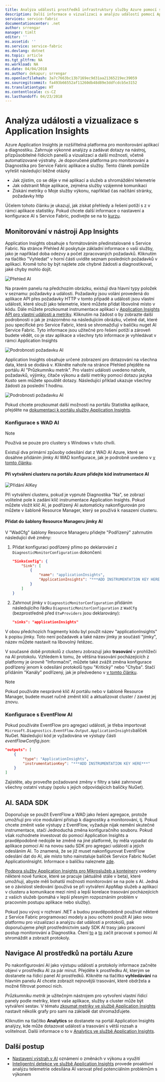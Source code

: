 ```yaml
---
title: Analýza události prostředků infrastruktury služby Azure pomocí služby Application Insights | Microsoft Docs
description: Další informace o vizualizaci a analýzu událostí pomocí Application Insights pro monitorování a Diagnostika Azure Service Fabric clusterů.
services: service-fabric
documentationcenter: .net
author: srrengar
manager: timlt
editor: ''
ms.assetid: ''
ms.service: service-fabric
ms.devlang: dotnet
ms.topic: article
ms.tgt_pltfrm: NA
ms.workload: NA
ms.date: 04/04/2018
ms.author: dekapur; srrengar
ms.openlocfilehash: 3a7c7663bc13b7169ec9d31aa21365219ec39059
ms.sourcegitcommit: fa493b66552af11260db48d89e3ddfcdcb5e3152
ms.translationtype: HT
ms.contentlocale: cs-CZ
ms.lasthandoff: 04/23/2018
---
```

# <a name="event-analysis-and-visualization-with-application-insights"></a>Analýza události a vizualizace s Application Insights

Azure Application Insights je rozšiřitelná platforma pro monitorování aplikací a diagnostiku. Zahrnuje výkonné analýzy a zadávat dotazy na nástroj, přizpůsobitelné řídicích panelů a vizualizací a další možnosti, včetně automatizované výstrahy. Je doporučené platforma pro monitorování a Diagnostika pro Service Fabric aplikace a služby. Tento článek pomůže vyřešit následující běžné otázky

* Jak zjistím, co se děje v mé aplikací a služeb a shromáždění telemetrie
* Jak odstranit Moje aplikace, zejména služby vzájemné komunikaci
* Získání metriky o Moje služby výkonu, například čas načítání stránky, požadavky http

Účelem tohoto článku je ukazují, jak získat přehledy a řešení potíží s z v rámci aplikace statistiky. Pokud chcete další informace o nastavení a konfigurace AI s Service Fabric, podívejte se na to [kurzu](service-fabric-tutorial-monitoring-aspnet.md).

## <a name="monitoring-in-app-insights"></a>Monitorování v nástroji App Insights

Application Insights obsahuje s formátováním předinstalované s Service Fabric. Na stránce Přehled AI poskytuje základní informace o vaší služby, jako je například doba odezvy a počet zpracovaných požadavků. Kliknutím na tlačítko "Vyhledat" v horní části uvidíte seznam posledních požadavků v aplikaci. Kromě toho by být najdete zde chybné žádosti a diagnostikovat, jaké chyby mohlo dojít.

![Přehled AI](media/service-fabric-diagnostics-event-analysis-appinsights/ai-overview.png)

Na pravém panelu na předchozím obrázku, existují dva hlavní typy položek v seznamu: požadavky a události. Požadavky jsou volání provedená do aplikace API přes požadavky HTTP v tomto případě a události jsou vlastní události, které slouží jako telemetrie, které můžete přidat libovolné místo v kódu. Dále můžete prozkoumat instrumentace aplikací v [Application Insights API pro vlastní události a metriky](../application-insights/app-insights-api-custom-events-metrics.md). Kliknutím na žádost o by zobrazte další podrobnosti o jak je znázorněno na následujícím obrázku, včetně dat, které jsou specifické pro Service Fabric, která se shromažďují v balíčku nuget AI Service Fabric. Tyto informace jsou užitečné pro řešení potíží a zároveň budete vědět, co je stav aplikace a všechny tyto informace je vyhledávat v rámci Application Insights

![Podrobnosti požadavku AI](media/service-fabric-diagnostics-event-analysis-appinsights/ai-request-details.png)

Application Insights obsahuje určené zobrazení pro dotazování na všechna data, která se dodává v. Klikněte nahoře na stránce Přehled přejděte na portálu AI "Průzkumníku metrik". Pro vlastní události uvedeno nahoře, požadavků, výjimky, čítače výkonu a další metriky pomocí dotazu jazyka Kusto sem můžete spouštět dotazy. Následující příklad ukazuje všechny žádosti za poslední 1 hodinu.

![Podrobnosti požadavku AI](media/service-fabric-diagnostics-event-analysis-appinsights/ai-metrics-explorer.png)

Pokud chcete prozkoumat další možnosti na portálu Statistika aplikace, přejděte na [dokumentaci k portálu služby Application Insights](../application-insights/app-insights-dashboards.md).

### <a name="configuring-ai-with-wad"></a>Konfigurace s WAD AI

>[!NOTE]
>Používá se pouze pro clustery s Windows v tuto chvíli.

Existují dva primární způsoby odesílání dat z WAD AI Azure, které se dosáhne přidáním jímky AI WAD konfigurace, jak je podrobně uvedeno v [v tomto článku](../monitoring-and-diagnostics/azure-diagnostics-configure-application-insights.md).

#### <a name="add-an-ai-instrumentation-key-when-creating-a-cluster-in-azure-portal"></a>Při vytváření clusteru na portálu Azure přidejte kód instrumentace AI

![Přidání AIKey](media/service-fabric-diagnostics-event-analysis-appinsights/azure-enable-diagnostics.png)

Při vytváření clusteru, pokud je vypnuté Diagnostika "Na", se zobrazí volitelné pole k zadání klíč instrumentace Application Insights. Pokud můžete vložit klíč AI, je podřízený AI automaticky nakonfigurován pro můžete v šabloně Resource Manager, který se používá k nasazení clusteru.

#### <a name="add-the-ai-sink-to-the-resource-manager-template"></a>Přidat do šablony Resource Manageru jímky AI

V "WadCfg" šablony Resource Manageru přidejte "Podřízený" zahrnutím následující dvě změny:

1. Přidat konfiguraci podřízený přímo po deklarování z `DiagnosticMonitorConfiguration` dokončení:

    ```json
    "SinksConfig": {
        "Sink": [
            {
                "name": "applicationInsights",
                "ApplicationInsights": "***ADD INSTRUMENTATION KEY HERE***"
            }
        ]
    }

    ```

2. Zahrnout jímky v `DiagnosticMonitorConfiguration` přidáním následujícího řádku `DiagnosticMonitorConfiguration` z `WadCfg` (bezprostředně před `EtwProviders` jsou deklarovány):

    ```json
    "sinks": "applicationInsights"
    ```

V obou předchozích fragmenty kódu byl použit název "applicationInsights" k popisu jímky. Toto není požadavek a také název jímky je součástí "jímky", název můžete nastavit na libovolný řetězec.

V současné době protokolů z clusteru zobrazují jako **trasování** v prohlížeči na AI protokolu. Vzhledem k tomu, že většina trasování pocházejících z platformy je úrovně "Informační", můžete také zvážit změna konfigurace podřízený jenom k odesílání protokolů typu "Kritický" nebo "Chyba". Stačí přidáním "Kanály" podřízený, jak je předvedeno v [v tomto článku](../monitoring-and-diagnostics/azure-diagnostics-configure-application-insights.md).

>[!NOTE]
>Pokud používáte nesprávné klíč AI portálu nebo v šabloně Resource Manager, budete muset ručně změnit klíč a aktualizovat cluster / zavést jej znovu.

### <a name="configuring-ai-with-eventflow"></a>Konfigurace s EventFlow AI

Pokud používáte EventFlow pro agregaci událostí, je třeba importovat `Microsoft.Diagnostics.EventFlow.Output.ApplicationInsights`balíček NuGet. Následující kód je vyžadována ve *výstupy* části *eventFlowConfig.json*:

```json
"outputs": [
    {
        "type": "ApplicationInsights",
        "instrumentationKey": "***ADD INSTRUMENTATION KEY HERE***"
    }
]
```

Zajistěte, aby proveďte požadované změny v filtry a také zahrnovat všechny ostatní vstupy (spolu s jejich odpovídajících balíčky NuGet).

## <a name="aisdk"></a>AI. SADA SDK

Doporučuje se použít EventFlow a WAD jako řešení agregace, protože umožňují pro více modulární přístup k diagnostiky a monitorování, tj. Pokud chcete změnit vaše výstupy z EventFlow, vyžaduje nijak nemění skutečné instrumentace, stačí Jednoduchá změna konfiguračního souboru. Pokud však rozhodnete investovat do pomocí Application Insights a pravděpodobně nedojde ke změně na jiné platformě, by měla vypadat do aplikace pomocí AI na novou sadu SDK pro agregaci událostí a jejich odesláním AI. To znamená, že se již muset nakonfigurovat EventFlow odeslání dat do AI, ale místo toho nainstaluje balíček Service Fabric NuGet ApplicationInsight. Informace o balíčku naleznete [zde](https://github.com/Microsoft/ApplicationInsights-ServiceFabric).

[Podpora služby Application Insights pro Mikroslužeb a kontejnery](https://azure.microsoft.com/en-us/blog/app-insights-microservices/) uvedeny některé nové funkce, které se pracuje (aktuálně stále v beta), které umožňují, abyste měli bohatší možnosti monitorování se na pole s AI. Jedná se o závislost sledování (používá se při vytváření AppMap služeb a aplikací v clusteru a komunikace mezi nimi) a lepší korelace trasování pocházejících z vašich služeb (pomáhá v lepší přesným rozpoznáním problém v pracovním postupu aplikace nebo služby).

Pokud jsou vývoj v rozhraní .NET a budou pravděpodobně používat některé z Service Fabric programovací modely a jsou ochotni použít AI jako svou platformu pro vizualizaci a analýzu dat událostí a protokolů, pak doporučujeme přejít prostřednictvím sady SDK AI trasy jako pracovní postup monitorování a Diagnostika. Čtení [to](../application-insights/app-insights-asp-net-more.md) a [to](../application-insights/app-insights-asp-net-trace-logs.md) začít pracovat s pomocí AI shromáždit a zobrazit protokoly.

## <a name="navigating-the-ai-resource-in-azure-portal"></a>Navigace AI prostředků na portálu Azure

Po nakonfigurování AI jako výstupu událostí a protokoly informace začněte objeví v prostředku AI za pár minut. Přejděte k prostředku AI, kterým se dostanete na řídicí panel AI prostředků. Klikněte na tlačítko **vyhledávání** na hlavním panelu AI chcete zobrazit nejnovější trasování, které obdržela a možné filtrovat pomocí nich.

*Průzkumníku metrik* je užitečným nástrojem pro vytvoření vlastní řídicí panely podle metriky, které vaše aplikace, služby a cluster může být vytváření sestav. V tématu [zkoumat metriky ve službě Application Insights](../application-insights/app-insights-metrics-explorer.md) nastavit několik grafy pro sami na základě dat shromažďujete.

Kliknutím na tlačítko **Analytics** se dostanete na portál Application Insights analýzy, kde může dotazovat událostí a trasování s větší rozsah a volitelnost. Další informace o to v [Analytics ve službě Application Insights](../application-insights/app-insights-analytics.md).

## <a name="next-steps"></a>Další postup

* [Nastavení výstrah v AI](../application-insights/app-insights-alerts.md) oznámení o změnách v výkonu a využití
* [Inteligentní detekce ve službě Application Insights](../application-insights/app-insights-proactive-diagnostics.md) provede proaktivní analýzu telemetrie odesílána AI varovat před potenciálním problémům s výkonem
